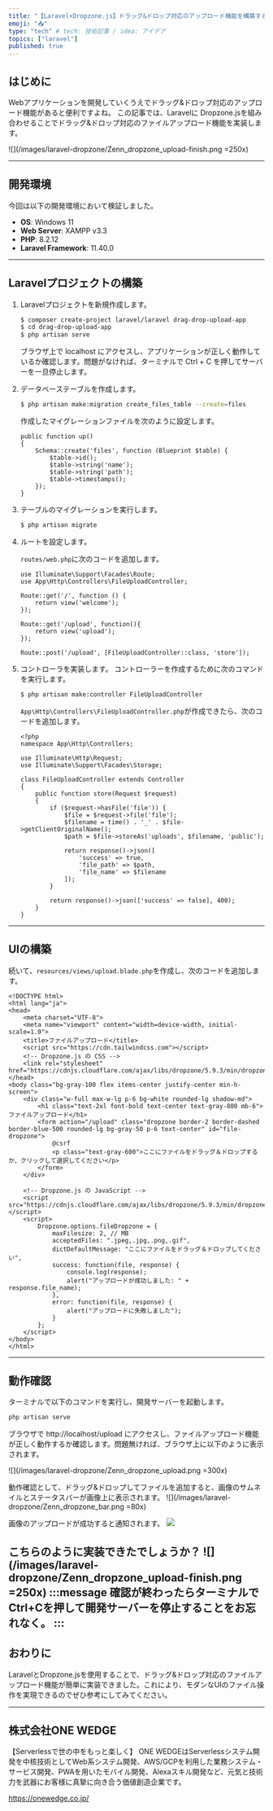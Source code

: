 ```yaml
---
title: "【Laravel×Dropzone.js】ドラッグ&ドロップ対応のアップロード機能を構築する"
emoji: "📥"
type: "tech" # tech: 技術記事 / idea: アイデア
topics: ["laravel"]
published: true
---
```

## はじめに
Webアプリケーションを開発していくうえでドラッグ&ドロップ対応のアップロード機能があると便利ですよね。
この記事では、Laravelに Dropzone.jsを組み合わせることでドラッグ&ドロップ対応のファイルアップロード機能を実装します。

![](/images/laravel-dropzone/Zenn_dropzone_upload-finish.png =250x)

---

## 開発環境

今回は以下の開発環境において検証しました。

- **OS**: Windows 11
- **Web Server**: XAMPP v3.3
- **PHP**: 8.2.12
- **Laravel Framework**: 11.40.0

---

## Laravelプロジェクトの構築

1. Laravelプロジェクトを新規作成します。

    ```bash
    $ composer create-project laravel/laravel drag-drop-upload-app
    $ cd drag-drop-upload-app
    $ php artisan serve
    ```
    ブラウザ上で localhost にアクセスし、アプリケーションが正しく動作しているか確認します。問題がなければ、ターミナルで Ctrl + C を押してサーバーを一旦停止します。

2. データベーステーブルを作成します。

    ```bash
    $ php artisan make:migration create_files_table --create=files
    ```

    作成したマイグレーションファイルを次のように設定します。

    ```php:yyyy_MM_dd_HHmmss_create_files_table.php
    public function up()
    {
        Schema::create('files', function (Blueprint $table) {
            $table->id();
            $table->string('name');
            $table->string('path');
            $table->timestamps();
        });
    }
    ```

3. テーブルのマイグレーションを実行します。

    ```bash
    $ php artisan migrate
    ```

4. ルートを設定します。

    `routes/web.php`に次のコードを追加します。

    ```php:web.php
    use Illuminate\Support\Facades\Route;
    use App\Http\Controllers\FileUploadController;

    Route::get('/', function () {
        return view('welcome');
    });

    Route::get('/upload', function(){
        return view('upload');
    });

    Route::post('/upload', [FileUploadController::class, 'store']);
    ```

5. コントローラを実装します。
    コントローラーを作成するために次のコマンドを実行します。

    ```bash
    $ php artisan make:controller FileUploadController
    ```
    `App\Http\Controllers\FileUploadController.php`が作成できたら、次のコードを追加します。

    ```php:FileUploadController.php
    <?php
    namespace App\Http\Controllers;

    use Illuminate\Http\Request;
    use Illuminate\Support\Facades\Storage;

    class FileUploadController extends Controller
    {
        public function store(Request $request)
        {
            if ($request->hasFile('file')) {
                $file = $request->file('file');
                $filename = time() . '_' . $file->getClientOriginalName();
                $path = $file->storeAs('uploads', $filename, 'public');

                return response()->json([
                    'success' => true,
                    'file_path' => $path,
                    'file_name' => $filename
                ]);
            }

            return response()->json(['success' => false], 400);
        }
    }
    ```

---

## UIの構築

続いて、`resources/views/upload.blade.php`を作成し、次のコードを追加します。

```php:upload.blade.php
<!DOCTYPE html>
<html lang="ja">
<head>
    <meta charset="UTF-8">
    <meta name="viewport" content="width=device-width, initial-scale=1.0">
    <title>ファイルアップロード</title>
    <script src="https://cdn.tailwindcss.com"></script>
    <!-- Dropzone.js の CSS -->
    <link rel="stylesheet" href="https://cdnjs.cloudflare.com/ajax/libs/dropzone/5.9.3/min/dropzone.min.css">
</head>
<body class="bg-gray-100 flex items-center justify-center min-h-screen">
    <div class="w-full max-w-lg p-6 bg-white rounded-lg shadow-md">
        <h1 class="text-2xl font-bold text-center text-gray-800 mb-6">ファイルアップロード</h1>
        <form action="/upload" class="dropzone border-2 border-dashed border-blue-500 rounded-lg bg-gray-50 p-6 text-center" id="file-dropzone">
            @csrf
            <p class="text-gray-600">ここにファイルをドラッグ＆ドロップするか、クリックして選択してください</p>
        </form>
    </div>

    <!-- Dropzone.js の JavaScript -->
    <script src="https://cdnjs.cloudflare.com/ajax/libs/dropzone/5.9.3/min/dropzone.min.js"></script>
    <script>
        Dropzone.options.fileDropzone = {
            maxFilesize: 2, // MB
            acceptedFiles: ".jpeg,.jpg,.png,.gif",
            dictDefaultMessage: "ここにファイルをドラッグ＆ドロップしてください",
            success: function(file, response) {
                console.log(response);
                alert("アップロードが成功しました: " + response.file_name);
            },
            error: function(file, response) {
                alert("アップロードに失敗しました");
            }
        };
    </script>
</body>
</html>
```
--- 

## 動作確認
ターミナルで以下のコマンドを実行し、開発サーバーを起動します。
```bash
php artisan serve
```
ブラウザで http://localhost/upload にアクセスし、ファイルアップロード機能が正しく動作するか確認します。問題無ければ、ブラウザ上に以下のように表示されます。

![](/images/laravel-dropzone/Zenn_dropzone_upload.png =300x)

動作確認として、ドラッグ&ドロップしてファイルを追加すると、画像のサムネイルとステータスバーが画像上に表示されます。
![](/images/laravel-dropzone/Zenn_dropzone_bar.png =80x)

画像のアップロードが成功すると通知されます。
![](/images/laravel-dropzone/Zenn_dropzone_success.png)

こちらのように実装できたでしょうか？
![](/images/laravel-dropzone/Zenn_dropzone_upload-finish.png =250x)
:::message
確認が終わったらターミナルでCtrl+Cを押して開発サーバーを停止することをお忘れなく。
:::
---

## おわりに
LaravelとDropzone.jsを使用することで、ドラッグ&ドロップ対応のファイルアップロード機能が簡単に実装できました。これにより、モダンなUIのファイル操作を実現できるのでぜひ参考にしてみてください。

--- 

## 株式会社ONE WEDGE
【Serverlessで世の中をもっと楽しく】 
ONE WEDGEはServerlessシステム開発を中核技術としてWeb系システム開発、AWS/GCPを利用した業務システム・サービス開発、PWAを用いたモバイル開発、Alexaスキル開発など、元気と技術力を武器にお客様に真摯に向き合う価値創造企業です。

https://onewedge.co.jp/